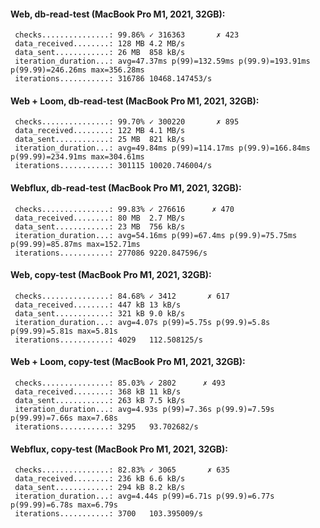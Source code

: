 #### Web, **db-read-test** (MacBook Pro M1, 2021, 32GB):

     checks...............: 99.86% ✓ 316363       ✗ 423
     data_received........: 128 MB 4.2 MB/s
     data_sent............: 26 MB  858 kB/s
     iteration_duration...: avg=47.37ms p(99)=132.59ms p(99.9)=193.91ms p(99.99)=246.26ms max=356.28ms
     iterations...........: 316786 10468.147453/s

#### Web + Loom, **db-read-test** (MacBook Pro M1, 2021, 32GB):

     checks...............: 99.70% ✓ 300220       ✗ 895
     data_received........: 122 MB 4.1 MB/s
     data_sent............: 25 MB  821 kB/s
     iteration_duration...: avg=49.84ms p(99)=114.17ms p(99.9)=166.84ms p(99.99)=234.91ms max=304.61ms
     iterations...........: 301115 10020.746004/s

#### Webflux, **db-read-test** (MacBook Pro M1, 2021, 32GB):

     checks...............: 99.83% ✓ 276616      ✗ 470
     data_received........: 80 MB  2.7 MB/s
     data_sent............: 23 MB  756 kB/s
     iteration_duration...: avg=54.16ms p(99)=67.4ms p(99.9)=75.75ms p(99.99)=85.87ms max=152.71ms
     iterations...........: 277086 9220.847596/s

#### Web, **copy-test** (MacBook Pro M1, 2021, 32GB):

     checks...............: 84.68% ✓ 3412       ✗ 617
     data_received........: 447 kB 13 kB/s
     data_sent............: 321 kB 9.0 kB/s
     iteration_duration...: avg=4.07s p(99)=5.75s p(99.9)=5.8s p(99.99)=5.81s max=5.81s
     iterations...........: 4029   112.508125/s

#### Web + Loom, **copy-test** (MacBook Pro M1, 2021, 32GB):

     checks...............: 85.03% ✓ 2802      ✗ 493
     data_received........: 368 kB 11 kB/s
     data_sent............: 263 kB 7.5 kB/s
     iteration_duration...: avg=4.93s p(99)=7.36s p(99.9)=7.59s p(99.99)=7.66s max=7.68s
     iterations...........: 3295   93.702682/s

#### Webflux, **copy-test** (MacBook Pro M1, 2021, 32GB):

     checks...............: 82.83% ✓ 3065       ✗ 635
     data_received........: 236 kB 6.6 kB/s
     data_sent............: 294 kB 8.2 kB/s
     iteration_duration...: avg=4.44s p(99)=6.71s p(99.9)=6.77s p(99.99)=6.78s max=6.79s
     iterations...........: 3700   103.395009/s
